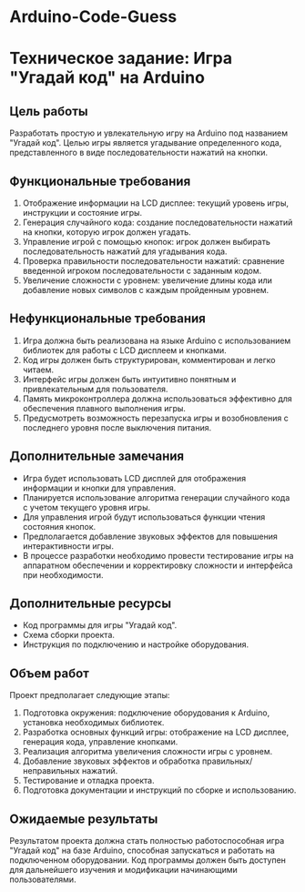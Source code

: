 # Arduino-Code-Guess
# Техническое задание: Игра "Угадай код" на Arduino

## Цель работы
Разработать простую и увлекательную игру на Arduino под названием "Угадай код". Целью игры является угадывание определенного кода, представленного в виде последовательности нажатий на кнопки.


## Функциональные требования
1. Отображение информации на LCD дисплее: текущий уровень игры, инструкции и состояние игры.
2. Генерация случайного кода: создание последовательности нажатий на кнопки, которую игрок должен угадать.
3. Управление игрой с помощью кнопок: игрок должен выбирать последовательность нажатий для угадывания кода.
4. Проверка правильности последовательности нажатий: сравнение введенной игроком последовательности с заданным кодом.
5. Увеличение сложности с уровнем: увеличение длины кода или добавление новых символов с каждым пройденным уровнем.

## Нефункциональные требования
1. Игра должна быть реализована на языке Arduino с использованием библиотек для работы с LCD дисплеем и кнопками.
2. Код игры должен быть структурирован, комментирован и легко читаем.
3. Интерфейс игры должен быть интуитивно понятным и привлекательным для пользователя.
4. Память микроконтроллера должна использоваться эффективно для обеспечения плавного выполнения игры.
5. Предусмотреть возможность перезапуска игры и возобновления с последнего уровня после выключения питания.

## Дополнительные замечания
- Игра будет использовать LCD дисплей для отображения информации и кнопки для управления.
- Планируется использование алгоритма генерации случайного кода с учетом текущего уровня игры.
- Для управления игрой будут использоваться функции чтения состояния кнопок.
- Предполагается добавление звуковых эффектов для повышения интерактивности игры.
- В процессе разработки необходимо провести тестирование игры на аппаратном обеспечении и корректировку сложности и интерфейса при необходимости.

## Дополнительные ресурсы
- Код программы для игры "Угадай код".
- Схема сборки проекта.
- Инструкция по подключению и настройке оборудования.

## Объем работ
Проект предполагает следующие этапы:
1. Подготовка окружения: подключение оборудования к Arduino, установка необходимых библиотек.
2. Разработка основных функций игры: отображение на LCD дисплее, генерация кода, управление кнопками.
3. Реализация алгоритма увеличения сложности игры с уровнем.
4. Добавление звуковых эффектов и обработка правильных/неправильных нажатий.
5. Тестирование и отладка проекта.
6. Подготовка документации и инструкций по сборке и использованию.

## Ожидаемые результаты
Результатом проекта должна стать полностью работоспособная игра "Угадай код" на базе Arduino, способная запускаться и работать на подключенном оборудовании. Код программы должен быть доступен для дальнейшего изучения и модификации начинающими пользователями.


